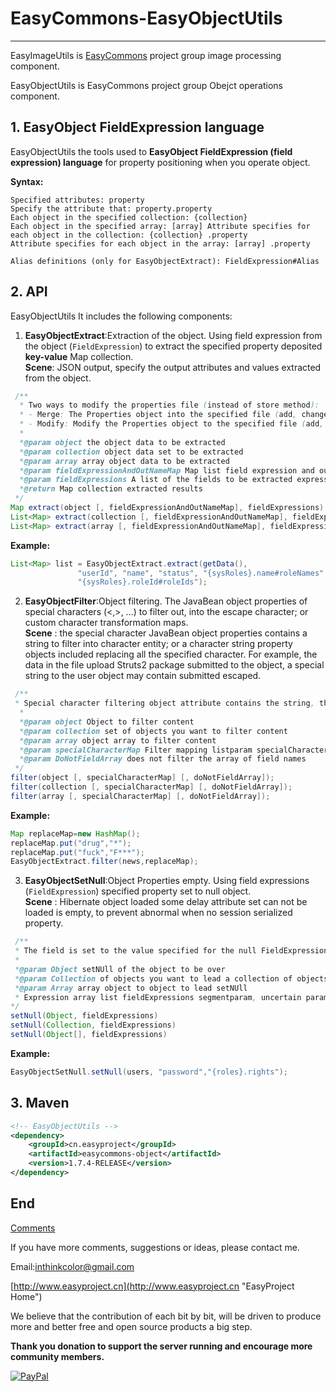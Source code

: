 # EasyCommons-EasyObjectUtils

---------------
EasyImageUtils is [EasyCommons](https://github.com/ushelp/EasyCommons "EasyCommons") project group image processing component. 


EasyObjectUtils is EasyCommons project group Obejct operations component. 

## 1. EasyObject FieldExpression language

EasyObjectUtils the tools used to **EasyObject FieldExpression (field expression) language** for property positioning when you operate object.

**Syntax:**
```
Specified attributes: property
Specify the attribute that: property.property
Each object in the specified collection: {collection}
Each object in the specified array: [array] Attribute specifies for each object in the collection: {collection} .property
Attribute specifies for each object in the array: [array] .property

Alias definitions (only for EasyObjectExtract): FieldExpression#Alias
```

## 2. API
EasyObjectUtils It includes the following components:
 
1. **EasyObjectExtract**:Extraction of the object. Using field expression from the object (`FieldExpression`) to extract the specified property deposited **key-value** Map collection.<br/>
 **Scene**: JSON output, specify the output attributes and values extracted from the object.
 ```JAVA
  /**
   * Two ways to modify the properties file (instead of store method):
   * - Merge: The Properties object into the specified file (add, change, delete)
   * - Modify: Modify the Properties object to the specified file (add, change, delete the original file does not include having a parameter)
   *
   *@param object the object data to be extracted
   *@param collection object data set to be extracted
   *@param array array object data to be extracted
   *@param fieldExpressionAndOutNameMap Map list field expression and output alias, optional default field expression name as the output name
   *@param fieldExpressions A list of the fields to be extracted expression, variable parameters, is case-sensitive; support hash character alias definition
   *@return Map collection extracted results
  */
 Map extract(object [, fieldExpressionAndOutNameMap], fieldExpressions)
 List<Map> extract(collection [, fieldExpressionAndOutNameMap], fieldExpressions)
 List<Map> extract(array [, fieldExpressionAndOutNameMap], fieldExpressions)
 ```
 **Example:**
 ```JAVA
 List<Map> list = EasyObjectExtract.extract(getData(), 
 				"userId", "name", "status", "{sysRoles}.name#roleNames",
 				"{sysRoles}.roleId#roleIds");
 ```

2. **EasyObjectFilter**:Object filtering. The JavaBean object properties of special characters (<,>, ...) to filter out, into the escape character; or custom character transformation maps.<br/>
 **Scene** : the special character JavaBean object properties contains a string to filter into character entity; or a character string property objects included replacing all the specified character. For example, the data in the file upload Struts2 package submitted to the object, a special string to the user object may contain submitted escaped.
 ```JAVA
  /**
  * Special character filtering object attribute contains the string, the default Replace <,> is the character entity & lt ;, & gt
   *
   *@param object Object to filter content
   *@param collection set of objects you want to filter content
   *@param array object array to filter content
   *@param specialCharacterMap Filter mapping listparam specialCharacterMap custom (key for the character you want to filter, value character filtered)
   *@param DoNotFieldArray does not filter the array of field names
  */
 filter(object [, specialCharacterMap] [, doNotFieldArray]);
 filter(collection [, specialCharacterMap] [, doNotFieldArray]);
 filter(array [, specialCharacterMap] [, doNotFieldArray]);
 ```
 
  **Example:**
 ```JAVA
 Map replaceMap=new HashMap();
 replaceMap.put("drug","*");
 replaceMap.put("fuck","F***");
 EasyObjectExtract.filter(news,replaceMap);
 ```
 
3. **EasyObjectSetNull**:Object Properties empty. Using field expressions (`FieldExpression`) specified property set to null object.<br/>
   **Scene** : Hibernate object loaded some delay attribute set can not be loaded is empty, to prevent abnormal when no session serialized property.
 ```JAVA
  /**
  * The field is set to the value specified for the null FieldExpression
  *
  *@param Object setNUll of the object to be over
  *@param Collection of objects you want to lead a collection of objects setNUll
  *@param Array array object to object to lead setNUll
  * Expression array list fieldExpressions segmentparam, uncertain parameters
 */
 setNull(Object, fieldExpressions)
 setNull(Collection, fieldExpressions)
 setNull(Object[], fieldExpressions)
 ```
  **Example:**
 ```JAVA
 EasyObjectSetNull.setNull(users, "password","{roles}.rights");
 ```

## 3. Maven
```XML
<!-- EasyObjectUtils -->
<dependency>
	<groupId>cn.easyproject</groupId>
	<artifactId>easycommons-object</artifactId>
	<version>1.7.4-RELEASE</version>
</dependency>
```


## End

[Comments](http://www.easyproject.cn/easycommons/en/index.jsp#about 'Comments')

If you have more comments, suggestions or ideas, please contact me.

Email:<inthinkcolor@gmail.com>

[http://www.easyproject.cn](http://www.easyproject.cn "EasyProject Home")



We believe that the contribution of each bit by bit, will be driven to produce more and better free and open source products a big step.

**Thank you donation to support the server running and encourage more community members.**

[![PayPal](http://www.easyproject.cn/images/paypaldonation5.jpg)](https://www.paypal.me/easyproject/10 "Make payments with PayPal - it's fast, free and secure!")
